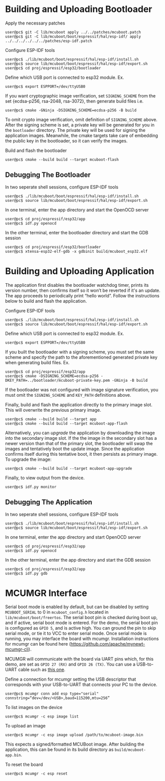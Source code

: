 # Building and Uploading Bootloader
Apply the necessary patches

```console
user@pc$ git -C lib/mcuboot apply ../../patches/mcuboot.patch
user@pc$ git -C lib/mcuboot/boot/espressif/hal/esp-idf/ apply ../../../../../../patches/esp-idf.patch
```

Configure ESP-IDF tools
```console
user@pc$ ./lib/mcuboot/boot/espressif/hal/esp-idf/install.sh
user@pc$ source lib/mcuboot/boot/espressif/hal/esp-idf/export.sh
user@pc$ cd proj/espressif/esp32/bootloader
```

Define which USB port is connected to esp32 module. Ex.
```console
user@pc$ export ESPPORT=/dev/ttyUSB0
```

If you want cryptographic image verification, set `SIGNING_SCHEME` from the set {ecdsa-p256, rsa-2048, rsa-3072}, then generate build files i.e.
```console
user@pc$ cmake -GNinja -DSIGNING_SCHEME=ecdsa-p256 -B build
```
To omit crypto image verification, omit definition of `SIGNING_SCHEME` above. After the signing scheme is set, a private key will be generated for you in the `bootloader` directory. The private key will be used for signing the application images. Meanwhile, the cmake targets take care of embedding the public key in the bootloader, so it can verify the images.

Build and flash the bootloader
```console
user@pc$ cmake --build build --target mcuboot-flash
```

## Debugging The Bootloader
In two seperate shell sessions, configure ESP-IDF tools
```console
user@pc$ ./lib/mcuboot/boot/espressif/hal/esp-idf/install.sh
user@pc$ source lib/mcuboot/boot/espressif/hal/esp-idf/export.sh
```

In one terminal, enter the app directory and start the OpenOCD server
```console
user@pc$ cd proj/espressif/esp32/app
user@pc$ idf.py openocd
```

In the other terminal, enter the bootloader directory and start the GDB session
```console
user@pc$ cd proj/espressif/esp32/bootloader
user@pc$ xtensa-esp32-elf-gdb -x gdbinit build/mcuboot_esp32.elf
```

# Building and Uploading Application
The application first disables the bootloader watchdog timer, prints its version number, then confirms itself so it won’t be reverted if it's an update. The app proceeds to periodically print “hello world”. Follow the instructions below to build and flash the application.

Configure ESP-IDF tools
```console
user@pc$ ./lib/mcuboot/boot/espressif/hal/esp-idf/install.sh
user@pc$ source lib/mcuboot/boot/espressif/hal/esp-idf/export.sh
```

Define which USB port is connected to esp32 module. Ex.
```console
user@pc$ export ESPPORT=/dev/ttyUSB0
```

If you built the bootloader with a signing scheme, you must set the same scheme and specify the path to the aforementioned generated private key when generating build files. Ex.
```console
user@pc$ cd proj/espressif/esp32/app
user@pc$ cmake -DSIGNING_SCHEME=ecdsa-p256 -DKEY_PATH=../bootloader/mcuboot-private-key.pem -GNinja -B build
```
If the bootloader was not configured with image signature verification, you must omit the `SIGNING_SCHEME` and `KEY_PATH` definitions above.

Finally, build and flash the application directly to the primary image slot. This will overwrite the previous primary image.
```console
user@pc$ cmake --build build --target app
user@pc$ cmake --build build --target mcuboot-app-flash
```

Alternatively, you can _upgrade_ the application by downloading the image into the secondary image slot. If the the image in the secondary slot has a newer version than that of the primary slot, the bootloader will swap the images and tentatively boot the update image. Since the application confirms itself during this tentative boot, it then persists as primary image. To upgrade the image:
```console
user@pc$ cmake --build build --target mcuboot-app-upgrade
```
Finally, to view output from the device.

```console
user@pc$ idf.py monitor
```

## Debugging The Application
In two seperate shell sessions, configure ESP-IDF tools
```console
user@pc$ ./lib/mcuboot/boot/espressif/hal/esp-idf/install.sh
user@pc$ source lib/mcuboot/boot/espressif/hal/esp-idf/export.sh
```

In one terminal, enter the app directory and start OpenOCD server
```console
user@pc$ cd proj/espressif/esp32/app
user@pc$ idf.py openocd
```

In the other terminal, enter the app directory and start the GDB session
```console
user@pc$ cd proj/espressif/esp32/app
user@pc$ idf.py gdb
```

# MCUMGR Interface
Serial boot mode is enabled by default, but can be disabled by setting `MCUBOOT_SERIAL` to 0 in  `mcuboot_config.h` located in `lib/mcuboot/boot/freertos`. The serial boot pin is checked during boot up, and if active, serial boot mode is entered. For the demo, the serial boot pin is configured as `GPIO 5`, and is active high. You can ground the pin to skip serial mode, or tie it to VCC to enter serial mode. Once serial mode is running, you may interface the board with mcumgr. Installation instructions for mcumgr can be found here (https://github.com/apache/mynewt-mcumgr-cli).

MCUMGR will communicate with the board via UART pins which, for this demo, are set as `GPIO 27 (RX)` and `GPIO 26 (TX)`. You can use a USB-to-UART cable such as [this one](https://www.adafruit.com/product/954).

Define a connection for mcumgr setting the USB descriptor that corresponds with your USB-to-UART that connects your PC to the device.
```console
user@pc$ mcumgr conn add esp type="serial" connstring=“dev=/dev/<USB>,baud=115200,mtu=256”
```
To list images on the device
```console
user@pc$ mcumgr -c esp image list
```
To upload an image
```console
user@pc$ mcumgr -c esp image upload /path/to/mcuboot-image.bin
```
This expects a signed/formatted MCUBoot image. After building the application, this can be found in its build directory as `build/mcuboot-app.bin`. 

To reset the board 
```console
user@pc$ mcumgr -c esp reset
```

